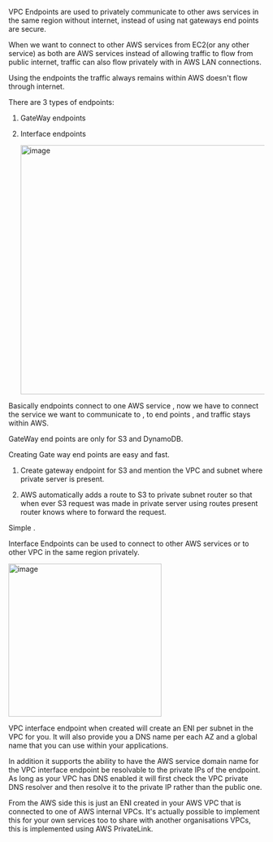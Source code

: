 VPC Endpoints are used  to privately communicate to other aws services in the same region  without internet, instead of using nat gateways end points are secure.

When we want to connect to other AWS services from EC2(or any other service) as both are AWS services instead of allowing traffic to flow from public internet, traffic can also flow privately with in AWS LAN connections. 

Using the endpoints the traffic always remains within AWS doesn't flow through internet.

There are 3 types of endpoints:

1. GateWay endpoints

2. Interface endpoints

   <img width="490" alt="image" src="https://github.com/KORLA2/AWS-SERVICES/assets/96729391/836dd027-539c-464e-8a3d-36961f76c97d">


Basically endpoints connect to  one AWS service , now we have to connect  the service we want to communicate  to , to end points , and traffic stays within AWS.

GateWay end points are only for S3 and DynamoDB.

Creating Gate way end points are easy and fast.

1. Create gateway endpoint for S3 and mention the VPC and subnet where private server is present.

2. AWS automatically adds a route to S3 to private subnet router so that when ever S3 request was made in private server using routes present router knows where to forward 
   the request.  

Simple .

Interface Endpoints can be used to connect to other AWS services or to other VPC in the same region privately.



<img width="301" alt="image" src="https://github.com/KORLA2/AWS-SERVICES/assets/96729391/944baf48-77f7-4940-9547-5685c7aaf7c3">

VPC interface endpoint when created will create an ENI per subnet in the VPC for you. It will also provide you a DNS name per each AZ and a global name that you can use within your applications.

In addition it supports the ability to have the AWS service domain name for the VPC interface endpoint be resolvable to the private IPs of the endpoint. As long as your VPC has DNS enabled it will first check the VPC private DNS resolver and then resolve it to the private IP rather than the public one.



From the AWS side this is just an ENI created in your AWS VPC that is connected to one of AWS internal VPCs. It's actually possible to implement this for your own services too to share with another organisations VPCs, this is implemented using AWS PrivateLink.



  

